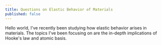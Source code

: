 ```yaml
---
title: Questions on Elastic Behavior of Materials
published: false
---
```


Hello world, I've recently been studying how elastic behavior arises in materials. The topics I've been focusing on are the in-depth implications of Hooke's law and atomic basis.
